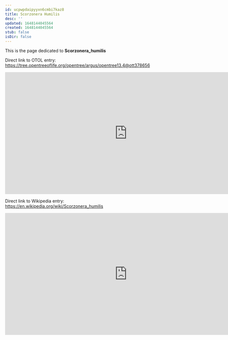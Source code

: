 ```yaml
---
id: ucpwpdaipyyxn6cmbi7kaz8
title: Scorzonera Humilis
desc: ''
updated: 1648144045564
created: 1648144045564
stub: false
isDir: false
---
```

This is the page dedicated to **Scorzonera_humilis**


Direct link to OTOL entry: https://tree.opentreeoflife.org/opentree/argus/opentree13.4@ott378656



<html>
    <body>
    <iframe src="https://tree.opentreeoflife.org/opentree/argus/opentree13.4@ott378656"
    width="800" height="400" frameborder="0" allowfullscreen> </iframe>
    </body>
</html>
    


Direct link to Wikipedia entry: https://en.wikipedia.org/wiki/Scorzonera_humilis



<html>
    <body>
    <iframe src="https://en.wikipedia.org/wiki/Scorzonera_humilis"
    width="800" height="400" frameborder="0" allowfullscreen> </iframe>
    </body>
</html>
    

